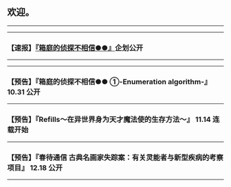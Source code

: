 ## 欢迎。


---
---

### 【速报】[『箱庭的侦探不相信●●』](https://rukarucia.github.io/_posts/2020-10-30-%E7%AE%B1%E4%BE%A6%E6%B1%87%E6%80%BB%E9%A1%B5/)企划公开

---
---


### 【预告】『箱庭的侦探不相信●● ①-Enumeration algorithm-』 10.31 公开

---

### 【预告】『Refills～在异世界身为天才魔法使的生存方法～』 11.14 连载开始

---

### 【预告】『春待通信  古典名画家失踪案：有关灵能者与新型疾病的考察项目』 12.18 公开

---

